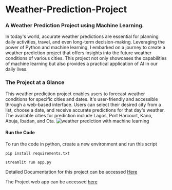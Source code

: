 # Weather-Prediction-Project
### A Weather Prediction Project using Machine Learning.

In today's world, accurate weather predictions are essential for planning daily activities, travel, and even long-term decision-making. Leveraging the power of Python and machine learning, I embarked on a journey to create a weather prediction project that offers insights into the future weather conditions of various cities. This project not only showcases the capabilities of machine learning but also provides a practical application of AI in our daily lives.

### The Project at a Glance
This weather prediction project enables users to forecast weather conditions for specific cities and dates. It's user-friendly and accessible through a web-based interface. Users can select their desired city from a list, choose a date, and receive accurate predictions for that day's weather. The available cities for prediction include Lagos, Port Harcourt, Kano, Abuja, Ibadan, and Ota.
![weather prediction with machine learning](https://d111rsej61zl1r.cloudfront.net/projects/39da072e-fd90-4b6b-ab2c-5619742f8278/Streamlit%20-%20Google%20Chrome%202023-09-26%2022-44-04.gif)

#### Run the Code
To run the code in python, create a new environment and run this script
```
pip install requirements.txt

streamlit run app.py
```

Detailed Documentation for this project can be accessed [Here](https://medium.com/python-in-plain-english/weather-prediction-with-machine-learning-90e04d86cea7)

The Project web app can be accessed [here](https://weather-prediction.streamlit.app/)
